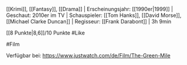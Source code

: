 [[Krimi]], [[Fantasy]], [[Drama]] | Erscheinungsjahr: [[1990er|1999]] | Geschaut: 2010er im TV | Schauspieler: [[Tom Hanks]], [[David Morse]], [[Michael Clarke Duncan]] | Regisseur: [[Frank Darabont]] | 3h 9min

[[8 Punkte|8,6]]/10 Punkte #Like 


#Film 

Verfügbar bei: https://www.justwatch.com/de/Film/The-Green-Mile